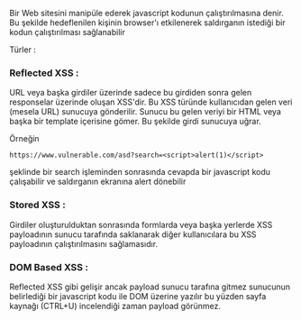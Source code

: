 
Bir Web sitesini manipüle ederek javascript kodunun çalıştırılmasına denir. Bu şekilde hedeflenilen kişinin browser'ı etkilenerek saldırganın istediği bir kodun çalıştırılması sağlanabilir 


Türler : 

### Reflected XSS : 

URL veya başka girdiler üzerinde sadece bu girdiden sonra gelen responselar üzerinde oluşan XSS'dir.
Bu XSS türünde kullanıcıdan gelen veri (mesela URL) sunucuya gönderilir. Sunucu bu gelen veriyi bir HTML veya başka bir template içerisine gömer. Bu şekilde girdi sunucuya uğrar.

Örneğin 
```
https://www.vulnerable.com/asd?search=<script>alert(1)</script>
```
şeklinde bir search işleminden sonrasında cevapda bir javascript kodu çalışabilir ve saldırganın ekranına alert dönebilir 

### Stored XSS : 

Girdiler oluşturulduktan sonrasında formlarda veya başka yerlerde XSS payloadının sunucu tarafında saklanarak diğer kullanıcılara bu XSS payloadının çalıştırılmasını sağlamasıdır. 


### DOM Based XSS : 

Reflected XSS gibi gelişir ancak payload sunucu tarafına gitmez sunucunun belirlediği bir javascript kodu ile DOM üzerine yazılır bu yüzden sayfa kaynağı (CTRL+U) incelendiği zaman payload görünmez.



